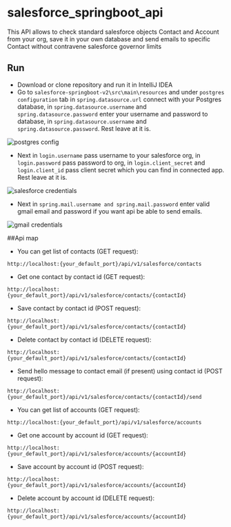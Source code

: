 # salesforce_springboot_api
This API allows to check standard salesforce objects Contact and Account from your org, save it in your own database and send emails to specific Contact without contravene salesforce governor limits

## Run

* Download or clone repository and run it in IntelliJ IDEA
* Go to ```salesforce-springboot-v2\src\main\resources``` and under ```postgres configuration``` tab in ```spring.datasource.url``` connect with your Postgres database,
in ```spring.datasource.username``` and ```spring.datasource.password```
enter your username and password to database, in ```spring.datasource.username``` and ```spring.datasource.password```.
Rest leave at it is.

![postgres config](https://user-images.githubusercontent.com/57005090/113119620-f0ae0300-9210-11eb-981d-d9fbbe89395c.png)

* Next in ```login.username``` pass username to your salesforce org, in ```login.password``` pass password to org, in ```login.client_secret```
and ```login.client_id``` pass client secret which you can find in connected app. Rest leave at it is.

![salesforce credentials](https://user-images.githubusercontent.com/57005090/113120524-f5bf8200-9211-11eb-8e5a-e9a1d3def1e8.png)
* Next in ```spring.mail.username and spring.mail.password``` enter valid
gmail email and password if you want api be able to send emails.

![gmail credentials](https://user-images.githubusercontent.com/57005090/113121710-34097100-9213-11eb-84c3-7882134b0e09.png)

##Api map

* You can get list of contacts (GET request):
```
http://localhost:{your_default_port}/api/v1/salesforce/contacts
```
* Get one contact by contact id (GET request):
```
http://localhost:{your_default_port}/api/v1/salesforce/contacts/{contactId}
 ```
 * Save contact by contact id (POST request):
```
http://localhost:{your_default_port}/api/v1/salesforce/contacts/{contactId}
```
 * Delete contact by contact id (DELETE request):
```
http://localhost:{your_default_port}/api/v1/salesforce/contacts/{contactId}
```
 * Send hello message to contact email (if present) using contact id (POST request):
```
http://localhost:{your_default_port}/api/v1/salesforce/contacts/{contactId}/send
```
* You can get list of accounts (GET request):
```
http://localhost:{your_default_port}/api/v1/salesforce/accounts
```
* Get one account by account id (GET request):
```
http://localhost:{your_default_port}/api/v1/salesforce/accounts/{accountId}
```
* Save account by account id (POST request):
```
http://localhost:{your_default_port}/api/v1/salesforce/accounts/{accountId}
```
* Delete account by account id (DELETE request):
```
http://localhost:{your_default_port}/api/v1/salesforce/accounts/{accountId}
```

